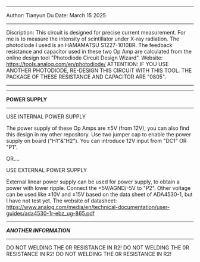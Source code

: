 ************************************
Author:  Tianyun Du
Date:    March 15 2025
************************************
Discription:
This circuit is designed for precise current measurement.
For me is to measure the intensity of scintillator under X-ray radiation.
The photodiode I used is an HAMAMATSU S1227-1010BR.
The feedback resistance and capacitor used in these two Op Amp are calculated from the online design tool "Photodiode Circuit Design Wizard".
Website: https://tools.analog.com/en/photodiode/
ATTENTION:
IF YOU USE ANOTHER PHOTODIODE, RE-DESIGN THIS CIRCUIT WITH THIS TOOL.
THE PACKAGE OF THESE RESISTANCE AND CAPACITOR ARE "0805".
*************************************


************************************
************POWER SUPPLY************
************************************
USE INTERNAL POWER SUPPLY

The power supply of these Op Amps are ±5V (from 12V), you can also find this design in my other repository.
Use two jumper cap to enable the power supply on board ("H1"&"H2"). You can introduce 12V input from "DC1" OR "P1".

OR....

USE EXTERNAL POWER SUPPLY

External linear power supply can be used for power supply, to obtain a power with lower ripple.
Connect the +5V/AGND/-5V to "P2".
Other voltage can be used like ±10V and ±15V based on the data sheet of ADA4530-1, but I have not test yet.
The website of datasheet:
https://www.analog.com/media/en/technical-documentation/user-guides/ada4530-1r-ebz_ug-865.pdf

*************************************
*********ANOTHER INFORMATION*********
*************************************
DO NOT WELDING THE 0R RESISTANCE IN R2!
DO NOT WELDING THE 0R RESISTANCE IN R2!
DO NOT WELDING THE 0R RESISTANCE IN R2!

